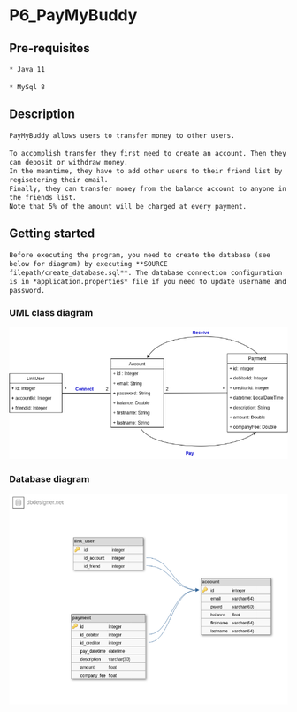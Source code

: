 # P6_PayMyBuddy

## Pre-requisites

    * Java 11

    * MySql 8

## Description

    PayMyBuddy allows users to transfer money to other users. 

    To accomplish transfer they first need to create an account. Then they can deposit or withdraw money.
    In the meantime, they have to add other users to their friend list by regisetering their email.
    Finally, they can transfer money from the balance account to anyone in the friends list.
    Note that 5% of the amount will be charged at every payment.
     
## Getting started

    Before executing the program, you need to create the database (see below for diagram) by executing **SOURCE filepath/create_database.sql**. The database connection configuration is in *application.properties* file if you need to update username and password.

### UML class diagram 
![Class diagram](./paymybuddyClass_diagram.png)

### Database diagram
![DB diagram](./paymybuddyBD_diagram.png)
